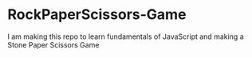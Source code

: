 # RockPaperScissors-Game
I am making this repo to learn fundamentals of JavaScript and making a Stone Paper Scissors Game
